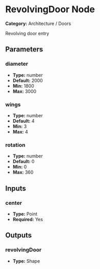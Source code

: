 
# RevolvingDoor Node

**Category:** Architecture / Doors

Revolving door entry

## Parameters


### diameter
- **Type:** number
- **Default:** 2000
- **Min:** 1800
- **Max:** 3000



### wings
- **Type:** number
- **Default:** 4
- **Min:** 3
- **Max:** 4



### rotation
- **Type:** number
- **Default:** 0
- **Min:** 0
- **Max:** 360



## Inputs


### center
- **Type:** Point
- **Required:** Yes



## Outputs


### revolvingDoor
- **Type:** Shape




